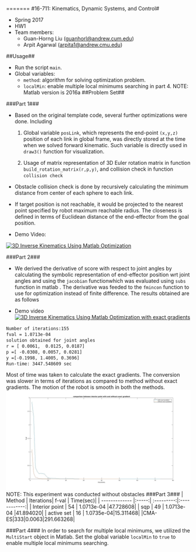 =======
#16-711: Kinematics, Dynamic Systems, and Control#
- Spring 2017
- HW1
- Team members: 
   - Guan-Horng Liu (guanhorl@andrew.cum.edu)
   - Arpit Agarwal (arpita1@andrew.cmu.edu)

##Usage##
- Run the script ```main```.
- Global variables:
   - ```method```: algorithm for solving optimization problem. 
   - ```localMin```: enable multiple local minimums searching in part 4.
NOTE: Matlab version is  2016a
##Problem Set##


###Part 1###
- Based on the original template code, several further optimizations were done. Including
   1. Global variable ```posLink```, which represents the end-point ```(x,y,z)``` position of each link in global frame, was directly stored at the time when we solved forward kinematic. Such variable is directly used in ```draw3()``` function for visualization.

   2. Usage of matrix representation of 3D Euler rotation matrix in function ```build_rotation_matrix(r,p,y)```, and collision check in function ```collision check```

- Obstacle collision check is done by recursively calculating the minimum distance from center of each sphere to each link.

- If target position is not reachable, it would be projected to the nearest point specified by robot maximum reachable radius. The closeness is defined in terms of Euclidean distance of the end-effector from the goal position.

- Demo Video:

[![3D Inverse Kinematics Using Matlab Optimization
](http://img.youtube.com/vi/-VxtBApTVHA/0.jpg)](https://youtu.be/-VxtBApTVHA)

###Part 2###
- We derived the derivative of score with respect to joint angles by calculating the symbolic representation of end-effector position wrt joint angles and using the ```jacobian``` functionwhich was evaluated using ```subs``` function in matlab . The derivative was feeded to the ```fmincon``` function to use for optimization instead of finite difference. The results obtained are as follows  

- Demo video
[![3D Inverse Kinematics Using Matlab Optimization with exact gradients
](http://img.youtube.com/vi/ljXw9X1Hqpg/0.jpg)](https://youtu.be/ljXw9X1Hqpg)
```
Number of iterations:155
fval = 1.0713e-04
solution obtained for joint angles
r = [ 0.0061,  0.0125, 0.0187]
p =[ -0.0308, 0.0057, 0.0281]
y =[-0.1998, 1.4005, 0.3696]
Run-time: 3447.548609 sec
```
Most of time was taken to calculate the exact gradients. The conversion was slower in terms of iterations as compared to method without exact gradients. The motion of the robot is smooth in both the methods. 
![graph](graph2.jpg)
NOTE: This experiment was conducted without obstacles
###Part 3###
| Method        | Iterations| f-val  | Time(sec)|
| ------------- |:-----:| :---------:|:------------:|
| Interior point      | 54 | 1.0713e-04 |47.728608|
| sqp      | 49     |   1.0713e-04 |41.894020|
| active set | 16  |   1.0735e-04|15.311468|
|CMA-ES|333|0.0063|291.663268|

###Part 4###
In order to search for multiple local minimums, we utilized the ```MultiStart``` object in Matlab. Set the global variable ```localMin``` to ```true``` to enable multiple local minimums searching.

